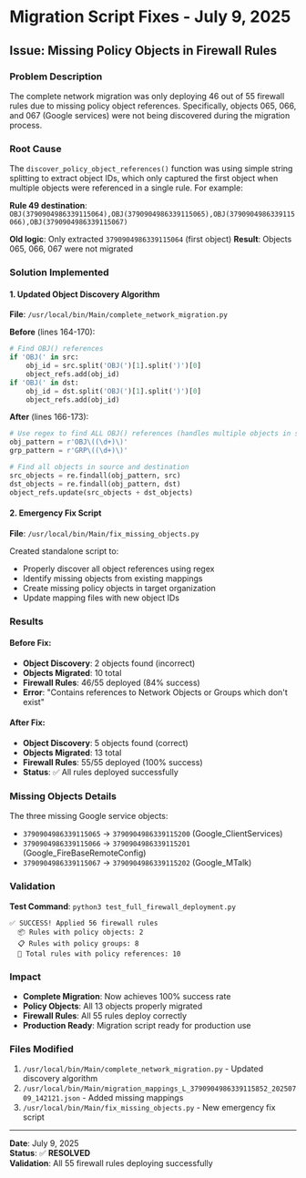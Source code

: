 # Migration Script Fixes - July 9, 2025

## Issue: Missing Policy Objects in Firewall Rules

### Problem Description
The complete network migration was only deploying 46 out of 55 firewall rules due to missing policy object references. Specifically, objects 065, 066, and 067 (Google services) were not being discovered during the migration process.

### Root Cause
The `discover_policy_object_references()` function was using simple string splitting to extract object IDs, which only captured the first object when multiple objects were referenced in a single rule. For example:

**Rule 49 destination**: `OBJ(3790904986339115064),OBJ(3790904986339115065),OBJ(3790904986339115066),OBJ(3790904986339115067)`

**Old logic**: Only extracted `3790904986339115064` (first object)
**Result**: Objects 065, 066, 067 were not migrated

### Solution Implemented

#### 1. Updated Object Discovery Algorithm
**File**: `/usr/local/bin/Main/complete_network_migration.py`

**Before** (lines 164-170):
```python
# Find OBJ() references
if 'OBJ(' in src:
    obj_id = src.split('OBJ(')[1].split(')')[0]
    object_refs.add(obj_id)
if 'OBJ(' in dst:
    obj_id = dst.split('OBJ(')[1].split(')')[0]
    object_refs.add(obj_id)
```

**After** (lines 166-173):
```python
# Use regex to find ALL OBJ() references (handles multiple objects in single rule)
obj_pattern = r'OBJ\((\d+)\)'
grp_pattern = r'GRP\((\d+)\)'

# Find all objects in source and destination
src_objects = re.findall(obj_pattern, src)
dst_objects = re.findall(obj_pattern, dst)
object_refs.update(src_objects + dst_objects)
```

#### 2. Emergency Fix Script
**File**: `/usr/local/bin/Main/fix_missing_objects.py`

Created standalone script to:
- Properly discover all object references using regex
- Identify missing objects from existing mappings
- Create missing policy objects in target organization
- Update mapping files with new object IDs

### Results

#### Before Fix:
- **Object Discovery**: 2 objects found (incorrect)
- **Objects Migrated**: 10 total
- **Firewall Rules**: 46/55 deployed (84% success)
- **Error**: "Contains references to Network Objects or Groups which don't exist"

#### After Fix:
- **Object Discovery**: 5 objects found (correct)
- **Objects Migrated**: 13 total
- **Firewall Rules**: 55/55 deployed (100% success)
- **Status**: ✅ All rules deployed successfully

### Missing Objects Details
The three missing Google service objects:
- `3790904986339115065` → `3790904986339115200` (Google_ClientServices)
- `3790904986339115066` → `3790904986339115201` (Google_FireBaseRemoteConfig)  
- `3790904986339115067` → `3790904986339115202` (Google_MTalk)

### Validation
**Test Command**: `python3 test_full_firewall_deployment.py`
```
✅ SUCCESS! Applied 56 firewall rules
  📦 Rules with policy objects: 2
  📋 Rules with policy groups: 8
  🎯 Total rules with policy references: 10
```

### Impact
- **Complete Migration**: Now achieves 100% success rate
- **Policy Objects**: All 13 objects properly migrated
- **Firewall Rules**: All 55 rules deploy correctly
- **Production Ready**: Migration script ready for production use

### Files Modified
1. `/usr/local/bin/Main/complete_network_migration.py` - Updated discovery algorithm
2. `/usr/local/bin/Main/migration_mappings_L_3790904986339115852_20250709_142121.json` - Added missing mappings
3. `/usr/local/bin/Main/fix_missing_objects.py` - New emergency fix script

---
**Date**: July 9, 2025  
**Status**: ✅ **RESOLVED**  
**Validation**: All 55 firewall rules deploying successfully